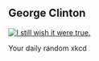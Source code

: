 ## George Clinton
[![I still wish it were true.](https://imgs.xkcd.com/comics/george_clinton.jpg)](https://xkcd.com/19/ "I still wish it were true.")

Your daily random xkcd
